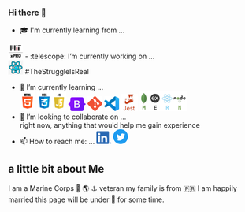 ### Hi there 👋

<!--
**OhhNoo2150/OhhNoo2150** is a ✨ _special_ ✨ repository because its `README.md` (this file) appears on your GitHub profile.

Here are some ideas to get you started:




- 🤔 I’m looking for help with ...
- 💬 Ask me about ...

- 😄 Pronouns: ...
- ⚡ Fun fact: ...
-->
- :mortar_board: I'm currently learning from ...</br>
<img src='./img/mitxPro_logoStacked.jpeg' alt='MIT Logo' width='30'>
- :telescope: I’m currently working on ...</br>
<img src='./img/react_logo_trans' alt='React Logo' width='30'> #TheStruggleIsReal 


- 🌱 I’m currently learning ... </br>
<img src='./img/html5_logo.gif' alt='HTML5 logo' width='30'> <img src='./img/css3_logo.gif' alt='CSS3 logo' width='30'><img src='./img/javascript_logo.gif' alt='JavaScript logo' width='30'> <img src='./img/bootstrap-logo.svg' alt='Bootstrap logo' width='35'> <img src='./img/gitLogoOrangeRed.png' alt='VS Code logo' width='30'> <img src='./img/vsCodeLogo.png' alt='VS Code logo' width='30'> <img src='./img/jest_logo.gif' alt='Jest Logo' height='35'> <img src='./img/mernStackTrans.png' alt='VS Code logo' height='40'>
- 👯 I’m looking to collaborate on ...</br>
right now, anything that would help me gain experience 
- 📫 How to reach me: ...
<img src='./img/linedIn_blue.png' alt='LinkedIn logo' width='30' href='https://www.linkedin.com/in/danielrivera/'> <img src='./img/Twitter_social_icons_circle-blue.png' alt='Twitter logo' width='30' href='https://twitter.com/Boricua2150'>
## a little bit about Me
I am a Marine Corps :eagle: :earth_americas: :anchor: veteran
my family is from :puerto_rico:
I am happily married 
this page will be under :construction:	for some time. 
